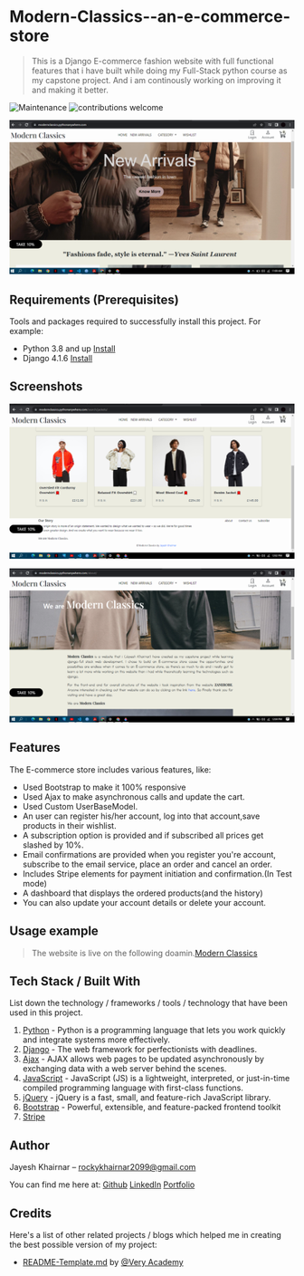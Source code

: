 # Modern-Classics--an-e-commerce-store

> This is a Django E-commerce fashion website with full functional features that i have built while doing my Full-Stack python course as my capstone project. And i am continously working on improving it and making it better.

![Maintenance](https://img.shields.io/badge/Maintained%3F-yes-green.svg)
![contributions welcome](https://img.shields.io/badge/contributions-welcome-brightgreen.svg?style=flat)


![](/screenshots/ModernClassics_screenshot.png)


## Requirements  (Prerequisites)
Tools and packages required to successfully install this project.
For example:

* Python 3.8 and up [Install](https://docs.python.org/3/using/index.html)
* Django 4.1.6 [Install](https://docs.djangoproject.com/en/4.1/topics/install/)


## Screenshots

![Screenshots of projects](/screenshots/ModernClassics_screenshot2.png)

![Screenshots of the project](/screenshots/ModernClassics_screenshot3.png)


## Features
The E-commerce store includes various features, like:

* Used Bootstrap to make it 100% responsive
* Used Ajax to make asynchronous calls and update the cart.
* Used Custom UserBaseModel.
* An user can register his/her account, log into that account,save products in their wishlist.
* A subscription option is provided and if subscribed all prices get slashed by 10%.
* Email confirmations are provided when you register you're account, subscribe to the email service, place an order and cancel an order.
* Includes Stripe elements for payment initiation and confirmation.(In Test mode)
* A dashboard that displays the ordered products(and the history)
* You can also update your account details or delete your account.



## Usage example
> The website is live on the following doamin.[Modern Classics](https://modernclassics.pythonanywhere.com/)


## Tech Stack / Built With
List down the technology / frameworks / tools / technology that have been used in this project.
1. [Python](https://www.python.org/) - Python is a programming language that lets you work quickly and integrate systems more effectively.
2. [Django](https://www.djangoproject.com/) - The web framework for perfectionists with deadlines.
3. [Ajax](https://developer.mozilla.org/en-US/docs/Web/Guide/AJAX) - AJAX allows web pages to be updated asynchronously by exchanging data with a web server behind the scenes.
4. [JavaScript](https://developer.mozilla.org/en-US/docs/Web/JavaScript) - JavaScript (JS) is a lightweight, interpreted, or just-in-time compiled programming language with first-class functions.
5. [jQuery](https://jquery.com/) - jQuery is a fast, small, and feature-rich JavaScript library.
6. [Bootstrap](https://getbootstrap.com/) - Powerful, extensible, and feature-packed frontend toolkit
6. [Stripe](https://stripe.com/en-in) 


## Author
Jayesh Khairnar  – rockykhairnar2099@gmail.com
 
 You can find me here at:
[Github](https://github.com/Jayesh-Ru)
[LinkedIn](www.linkedin.com/in/jayesh-khairnar-0b5735207)
[Portfolio](https://jayesh-khairnar.netlify.app/)

## Credits

Here's a list of other related projects / blogs which helped me in creating the best possible version of my project:
* [README-Template.md](https://github.com/veryacademy/django-ecommerce-project) by [@Very Academy](https://github.com/veryacademy)


